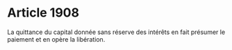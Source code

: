 # Article 1908

La quittance du capital donnée sans réserve des intérêts en fait présumer le paiement et en opère la libération.
